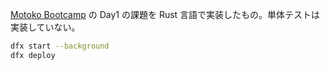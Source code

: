 [Motoko Bootcamp](https://github.com/iU-C3F/motoko-starter-jp) の Day1 の課題を Rust 言語で実装したもの。単体テストは実装していない。

```bash
dfx start --background
dfx deploy
```